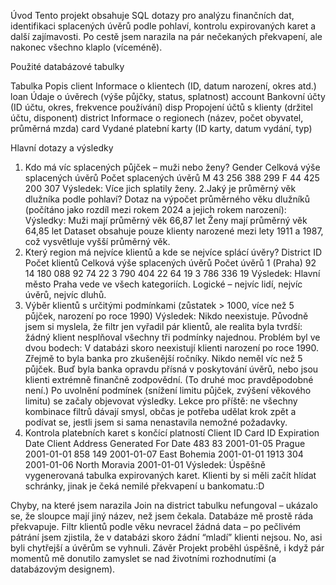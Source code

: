 Úvod
Tento projekt obsahuje SQL dotazy pro analýzu finančních dat, identifikaci splacených úvěrů podle pohlaví, kontrolu expirovaných karet a další zajímavosti. Po cestě jsem narazila na pár nečekaných překvapení, ale nakonec všechno klaplo (víceméně).

Použité databázové tabulky

Tabulka	Popis
client	Informace o klientech (ID, datum narození, okres atd.)
loan	Údaje o úvěrech (výše půjčky, status, splatnost)
account	Bankovní účty (ID účtu, okres, frekvence používání)
disp	Propojení účtů s klienty (držitel účtu, disponent)
district	Informace o regionech (název, počet obyvatel, průměrná mzda)
card	Vydané platební karty (ID karty, datum vydání, typ)

Hlavní dotazy a výsledky
1. Kdo má víc splacených půjček – muži nebo ženy?
Gender	Celková výše splacených úvěrů	Počet splacených úvěrů
M	43 256 388	299
F	44 425 200	307
Výsledek: Více jich splatily ženy. 
2.Jaký je průměrný věk dlužníka podle pohlaví?
Dotaz na výpočet průměrného věku dlužníků (počítáno jako rozdíl mezi rokem 2024 a jejich rokem narození):
Výsledky:
Muži mají průměrný věk 66,87 let
Ženy mají průměrný věk 64,85 let
Dataset obsahuje pouze klienty narozené mezi lety 1911 a 1987, což vysvětluje vyšší průměrný věk.
3. Který region má nejvíce klientů a kde se nejvíce splácí úvěry?
District ID	Počet klientů	Celková výše splacených úvěrů	Počet úvěrů
1 (Praha)	92	14 180 088	92
74	22	3 790 404	22
64	19	3 786 336	19
Výsledek: Hlavní město Praha vede ve všech kategoriích. Logické – nejvíc lidí, nejvíc úvěrů, nejvíc dluhů.
4. Výběr klientů s určitými podmínkami (zůstatek > 1000, více než 5 půjček, narození po roce 1990)
Výsledek: Nikdo neexistuje.
Původně jsem si myslela, že filtr jen vyřadil pár klientů, ale realita byla tvrdší: žádný klient nesplňoval všechny tři podmínky najednou.
Problém byl ve dvou bodech:
V databázi skoro neexistují klienti narození po roce 1990. Zřejmě to byla banka pro zkušenější ročníky. 
Nikdo neměl víc než 5 půjček. Buď byla banka opravdu přísná v poskytování úvěrů, nebo jsou klienti extrémně finančně zodpovědní. (To druhé moc pravděpodobné není.)
Po uvolnění podmínek (snížení limitu půjček, zvýšení věkového limitu) se začaly objevovat výsledky. Lekce pro příště: ne všechny kombinace filtrů dávají smysl, občas je potřeba udělat krok zpět a podívat se, jestli jsem si sama nenastavila nemožné požadavky.
5. Kontrola platebních karet s končící platností
Client ID	Card ID	Expiration Date	Client Address	Generated For Date
483	83	2001-01-05	Prague	2001-01-01
858	149	2001-01-07	East Bohemia	2001-01-01
1913	304	2001-01-06	North Moravia	2001-01-01
Výsledek: Úspěšně vygenerovaná tabulka expirovaných karet. Klienti by si měli začít hlídat schránky, jinak je čeká nemilé překvapení u bankomatu.:D

Chyby, na které jsem narazila
Join na district tabulku nefungoval – ukázalo se, že sloupce mají jiný název, než jsem čekala. Databáze mě prostě ráda překvapuje.
Filtr klientů podle věku nevracel žádná data – po pečlivém pátrání jsem zjistila, že v databázi skoro žádní “mladí” klienti nejsou. No, asi byli chytřejší a úvěrům se vyhnuli.
Závěr
Projekt proběhl úspěšně, i když pár momentů mě donutilo zamyslet se nad životními rozhodnutími (a databázovým designem). 
